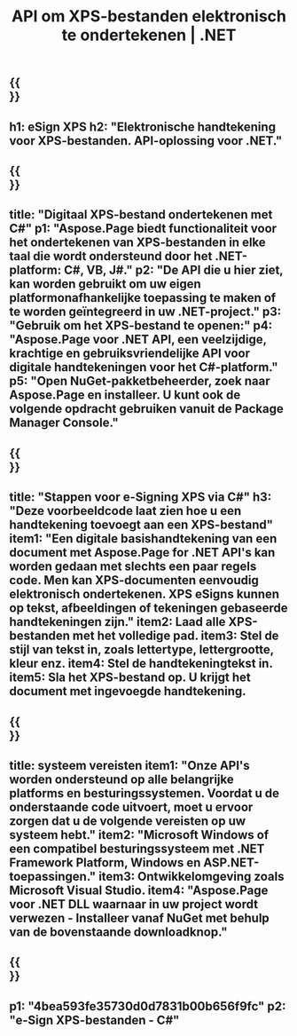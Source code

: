 ﻿---
translation: true
template: /_templates/_signature-child-net.md
title: API om XPS-bestanden elektronisch te ondertekenen | .NET
url: /net/signature/xps/
aliases: /net/signature/
description: "C#-broncode voor e-Sign XPS-documenten op .NET Framework Platform, Windows en ASP.NET-toepassingen. Eenvoudige API's voor XPS Signature-functionaliteit."
informat: XPS
---

{{<section banner>}}
---
h1: eSign XPS
h2: "Elektronische handtekening voor XPS-bestanden. API-oplossing voor .NET."
---

{{<section overview>}}
---
title: "Digitaal XPS-bestand ondertekenen met C#"
p1: "Aspose.Page biedt functionaliteit voor het ondertekenen van XPS-bestanden in elke taal die wordt ondersteund door het .NET-platform: C#, VB, J#."
p2: "De API die u hier ziet, kan worden gebruikt om uw eigen platformonafhankelijke toepassing te maken of te worden geïntegreerd in uw .NET-project."
p3: "Gebruik om het XPS-bestand te openen:"
p4: "Aspose.Page voor .NET API, een veelzijdige, krachtige en gebruiksvriendelijke API voor digitale handtekeningen voor het C#-platform."
p5: "Open NuGet-pakketbeheerder, zoek naar Aspose.Page en installeer. U kunt ook de volgende opdracht gebruiken vanuit de Package Manager Console."
---

{{<section feature1>}}
---
title: "Stappen voor e-Signing XPS via C#"
h3: "Deze voorbeeldcode laat zien hoe u een handtekening toevoegt aan een XPS-bestand"
item1: "Een digitale basishandtekening van een document met Aspose.Page for .NET API's kan worden gedaan met slechts een paar regels code. Men kan XPS-documenten eenvoudig elektronisch ondertekenen. XPS eSigns kunnen op tekst, afbeeldingen of tekeningen gebaseerde handtekeningen zijn."
item2: Laad alle XPS-bestanden met het volledige pad.
item3: Stel de stijl van tekst in, zoals lettertype, lettergrootte, kleur enz.
item4: Stel de handtekeningtekst in.
item5: Sla het XPS-bestand op. U krijgt het document met ingevoegde handtekening.
---

{{<section feature2>}}
---
title: systeem vereisten
item1: "Onze API's worden ondersteund op alle belangrijke platforms en besturingssystemen. Voordat u de onderstaande code uitvoert, moet u ervoor zorgen dat u de volgende vereisten op uw systeem hebt."
item2: "Microsoft Windows of een compatibel besturingssysteem met .NET Framework Platform, Windows en ASP.NET-toepassingen."
item3: Ontwikkelomgeving zoals Microsoft Visual Studio.
item4: "Aspose.Page voor .NET DLL waarnaar in uw project wordt verwezen - Installeer vanaf NuGet met behulp van de bovenstaande downloadknop."
---

{{<section gist>}}
---
p1: "4bea593fe35730d0d7831b00b656f9fc"
p2: "e-Sign XPS-bestanden - C#"
--- 
